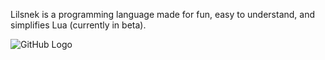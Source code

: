 Lilsnek is a programming language made for fun, easy to understand, and simplifies Lua (currently in beta).

![GitHub Logo](https://www.google.com/imgres?imgurl=https%3A%2F%2Fpng.pngtree.com%2Fpng-clipart%2F20230110%2Foriginal%2Fpngtree-little-snake-animal-ip-element-image-vector-illustration-png-image_8899743.png&tbnid=9epoP7CoyaHl3M&vet=12ahUKEwi2xcKd7PeAAxVliv0HHff8CHQQMygRegQIARBx..i&imgrefurl=https%3A%2F%2Fpngtree.com%2Ffree-png-vectors%2Flittle-snake&docid=QNM3RhQrqenLVM&w=1200&h=1200&q=lil%20snake%20drawing%20no%20copyright&client=firefox-b-d&ved=2ahUKEwi2xcKd7PeAAxVliv0HHff8CHQQMygRegQIARBx)
